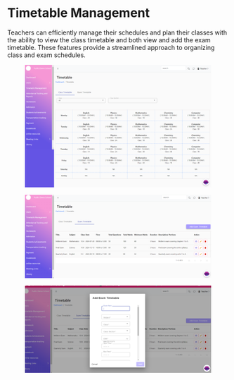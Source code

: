 # Timetable Management

Teachers can efficiently manage their schedules and plan their classes with the ability to view the class timetable and both view and add the exam timetable. These features provide a streamlined approach to organizing class and exam schedules.

<figure><img src=".gitbook/assets/t1 (1).png" alt=""><figcaption></figcaption></figure>

<figure><img src=".gitbook/assets/t2 (1).png" alt=""><figcaption></figcaption></figure>

<figure><img src=".gitbook/assets/t3.png" alt=""><figcaption></figcaption></figure>
